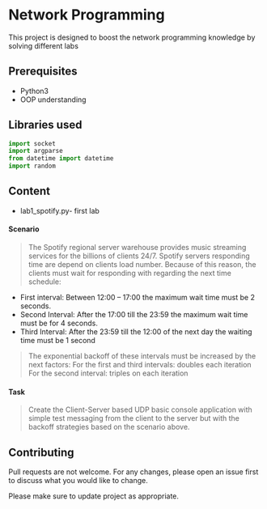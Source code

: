 # Network Programming

This project is designed to boost the network programming knowledge by solving different labs

## Prerequisites

- Python3
- OOP understanding


## Libraries used

```python
import socket
import argparse
from datetime import datetime
import random
```
## Content
- lab1_spotify.py- first lab

 #### Scenario
 > The Spotify regional server warehouse provides music streaming services for the billions of clients 24/7. Spotify servers responding time are depend on clients load number. Because of this reason, the clients must wait for responding with regarding the next time schedule: 
- First interval: Between 12:00 – 17:00 the maximum wait time must be 2 seconds.
- Second Interval: After the 17:00 till the 23:59 the maximum wait time must be for 4 seconds. 
- Third Interval: After the 23:59 till the 12:00 of the next day the waiting time must be 1 second 

> The exponential backoff of these intervals must be increased by the next factors: For the first and third intervals: doubles each iteration For the second interval: triples on each iteration 
   #### Task
 > Create the Client-Server based UDP basic console application with simple test messaging from the client to the server but with the backoff strategies based on the scenario above.


## Contributing
Pull requests are not welcome. For any changes, please open an issue first to discuss what you would like to change.

Please make sure to update project as appropriate.
